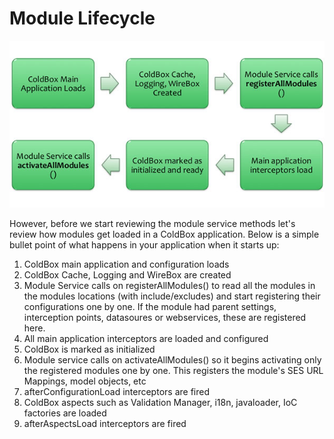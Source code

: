 # Module Lifecycle

![](../../images/ModulesLifecycle.jpg)

However, before we start reviewing the module service methods let's review how modules get loaded in a ColdBox application. Below is a simple bullet point of what happens in your application when it starts up:

1. ColdBox main application and configuration loads
2. ColdBox Cache, Logging and WireBox are created
3. Module Service calls on registerAllModules() to read all the modules in the modules locations (with include/excludes) and start registering their configurations one by one. If the module had parent settings, interception points, datasoures or webservices, these are registered here.
4. All main application interceptors are loaded and configured
5. ColdBox is marked as initialized
6. Module service calls on activateAllModules() so it begins activating only the registered modules one by one. This registers the module's SES URL Mappings, model objects, etc
7. afterConfigurationLoad interceptors are fired
8. ColdBox aspects such as Validation Manager, i18n, javaloader, IoC factories are loaded
9. afterAspectsLoad interceptors are fired

